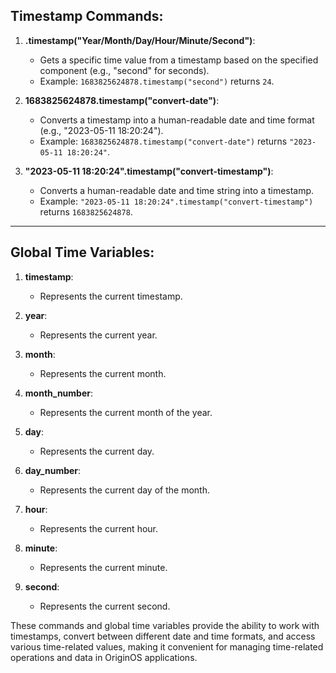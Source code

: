 
## Timestamp Commands:

1. **.timestamp("Year/Month/Day/Hour/Minute/Second")**:
   - Gets a specific time value from a timestamp based on the specified component (e.g., "second" for seconds).
   - Example: `1683825624878.timestamp("second")` returns `24`.

2. **1683825624878.timestamp("convert-date")**:
   - Converts a timestamp into a human-readable date and time format (e.g., "2023-05-11 18:20:24").
   - Example: `1683825624878.timestamp("convert-date")` returns `"2023-05-11 18:20:24"`.

3. **"2023-05-11 18:20:24".timestamp("convert-timestamp")**:
   - Converts a human-readable date and time string into a timestamp.
   - Example: `"2023-05-11 18:20:24".timestamp("convert-timestamp")` returns `1683825624878`.

---

## Global Time Variables:

1. **timestamp**:
   - Represents the current timestamp.

2. **year**:
   - Represents the current year.

3. **month**:
   - Represents the current month.

4. **month_number**:
   - Represents the current month of the year.

5. **day**:
   - Represents the current day.

6. **day_number**:
   - Represents the current day of the month.

7. **hour**:
   - Represents the current hour.

8. **minute**:
   - Represents the current minute.

9. **second**:
   - Represents the current second.

These commands and global time variables provide the ability to work with timestamps, convert between different date and time formats, and access various time-related values, making it convenient for managing time-related operations and data in OriginOS applications.

